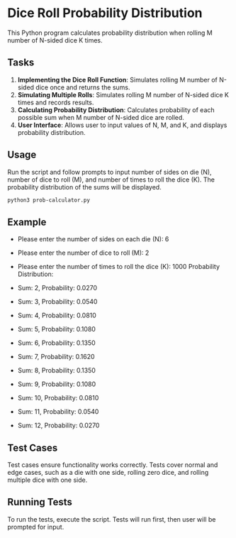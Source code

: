 # Dice Roll Probability Distribution

This Python program calculates probability distribution when rolling M number of N-sided dice K times.

## Tasks

1. **Implementing the Dice Roll Function**: Simulates rolling M number of N-sided dice once and returns the sums. 
2. **Simulating Multiple Rolls**: Simulates rolling M number of N-sided dice K times and records results. 
3. **Calculating Probability Distribution**: Calculates probability of each possible sum when M number of N-sided dice are rolled. 
4. **User Interface**: Allows user to input values of N, M, and K, and displays probability distribution.

## Usage

Run the script and follow prompts to input number of sides on die (N), number of dice to roll (M), and number of times to roll the dice (K). 
The probability distribution of the sums will be displayed.

```bash
python3 prob-calculator.py
```

## Example

- Please enter the number of sides on each die (N): 6 
- Please enter the number of dice to roll (M): 2 
- Please enter the number of times to roll the dice (K): 1000 
Probability Distribution:

- Sum: 2, Probability: 0.0270 
- Sum: 3, Probability: 0.0540 
- Sum: 4, Probability: 0.0810 
- Sum: 5, Probability: 0.1080 
- Sum: 6, Probability: 0.1350 
- Sum: 7, Probability: 0.1620 
- Sum: 8, Probability: 0.1350 
- Sum: 9, Probability: 0.1080 
- Sum: 10, Probability: 0.0810 
- Sum: 11, Probability: 0.0540 
- Sum: 12, Probability: 0.0270

## Test Cases

Test cases ensure functionality works correctly. Tests cover normal and edge cases, such as a die with one side, rolling zero dice, and rolling multiple dice with one side.

## Running Tests

To run the tests, execute the script. Tests will run first, then user will be prompted for input.



